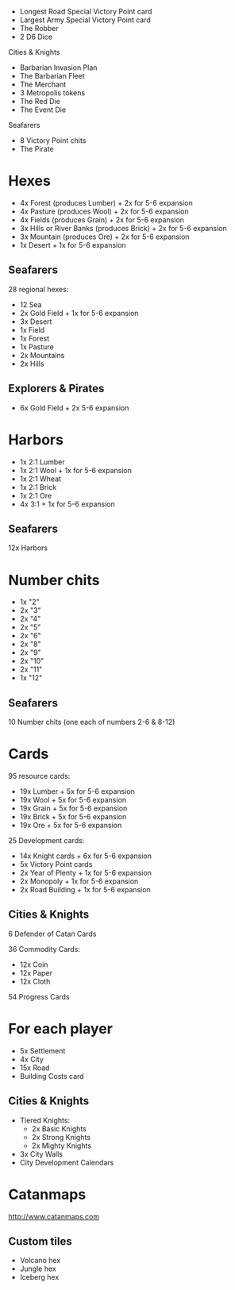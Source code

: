 - Longest Road Special Victory Point card
- Largest Army Special Victory Point card
- The Robber
- 2 D6 Dice 

Cities & Knights
- Barbarian Invasion Plan
- The Barbarian Fleet
- The Merchant 
- 3 Metropolis tokens
- The Red Die
- The Event Die 

Seafarers
- 8 Victory Point chits 
- The Pirate

# Hexes

- 4x Forest (produces Lumber) + 2x for 5-6 expansion
- 4x Pasture (produces Wool) + 2x for 5-6 expansion
- 4x Fields (produces Grain) + 2x for 5-6 expansion
- 3x Hills or River Banks (produces Brick) + 2x for 5-6 expansion
- 3x Mountain (produces Ore) + 2x for 5-6 expansion
- 1x Desert + 1x for 5-6 expansion

## Seafarers

28 regional hexes:

- 12 Sea
- 2x Gold Field + 1x for 5-6 expansion
- 3x Desert
- 1x Field
- 1x Forest
- 1x Pasture
- 2x Mountains
- 2x Hills 

## Explorers & Pirates

- 6x Gold Field + 2x 5-6 expansion

# Harbors

- 1x 2:1 Lumber
- 1x 2:1 Wool + 1x for 5-6 expansion
- 1x 2:1 Wheat
- 1x 2:1 Brick
- 1x 2:1 Ore
- 4x 3:1 + 1x for 5-6 expansion

## Seafarers

12x Harbors

# Number chits

- 1x "2"
- 2x "3"
- 2x "4"
- 2x "5"
- 2x "6"
- 2x "8"
- 2x "9"
- 2x "10"
- 2x "11"
- 1x "12"

## Seafarers

10 Number chits (one each of numbers 2-6 & 8-12) 

# Cards

95 resource cards:

- 19x Lumber + 5x for 5-6 expansion
- 19x Wool + 5x for 5-6 expansion
- 19x Grain + 5x for 5-6 expansion
- 19x Brick + 5x for 5-6 expansion
- 19x Ore + 5x for 5-6 expansion

25 Development cards:

- 14x Knight cards + 6x for 5-6 expansion
-  5x Victory Point cards
-  2x Year of Plenty + 1x for 5-6 expansion
-  2x Monopoly + 1x for 5-6 expansion
-  2x Road Building + 1x for 5-6 expansion

## Cities & Knights

6 Defender of Catan Cards

36 Commodity Cards:

- 12x Coin
- 12x Paper
- 12x Cloth 

54 Progress Cards

# For each player

- 5x Settlement
- 4x City
- 15x Road
- Building Costs card 

## Cities & Knights

- Tiered Knights:
  - 2x Basic Knights
  - 2x Strong Knights
  - 2x Mighty Knights 
- 3x City Walls
- City Development Calendars 

# Catanmaps

http://www.catanmaps.com

## Custom tiles

- Volcano hex
- Jungle hex
- Iceberg hex
